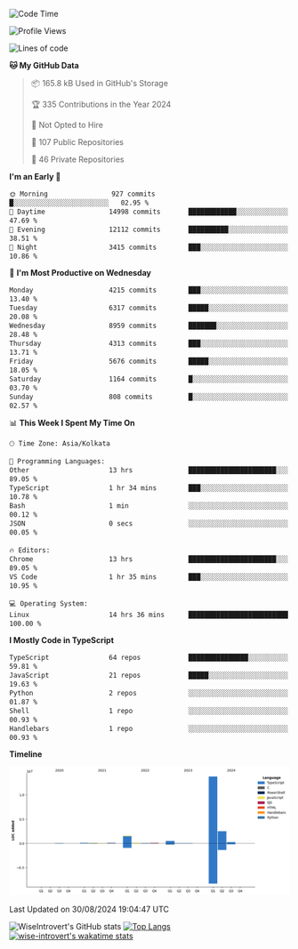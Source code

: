<!--START_SECTION:waka-->
![Code Time](http://img.shields.io/badge/Code%20Time-1%2C556%20hrs%2039%20mins-blue)

![Profile Views](http://img.shields.io/badge/Profile%20Views-0-blue)

![Lines of code](https://img.shields.io/badge/From%20Hello%20World%20I%27ve%20Written-19.2%20million%20lines%20of%20code-blue)

**🐱 My GitHub Data** 

> 📦 165.8 kB Used in GitHub's Storage 
 > 
> 🏆 335 Contributions in the Year 2024
 > 
> 🚫 Not Opted to Hire
 > 
> 📜 107 Public Repositories 
 > 
> 🔑 46 Private Repositories 
 > 
**I'm an Early 🐤** 

```text
🌞 Morning                927 commits         █░░░░░░░░░░░░░░░░░░░░░░░░   02.95 % 
🌆 Daytime                14998 commits       ████████████░░░░░░░░░░░░░   47.69 % 
🌃 Evening                12112 commits       ██████████░░░░░░░░░░░░░░░   38.51 % 
🌙 Night                  3415 commits        ███░░░░░░░░░░░░░░░░░░░░░░   10.86 % 
```
📅 **I'm Most Productive on Wednesday** 

```text
Monday                   4215 commits        ███░░░░░░░░░░░░░░░░░░░░░░   13.40 % 
Tuesday                  6317 commits        █████░░░░░░░░░░░░░░░░░░░░   20.08 % 
Wednesday                8959 commits        ███████░░░░░░░░░░░░░░░░░░   28.48 % 
Thursday                 4313 commits        ███░░░░░░░░░░░░░░░░░░░░░░   13.71 % 
Friday                   5676 commits        █████░░░░░░░░░░░░░░░░░░░░   18.05 % 
Saturday                 1164 commits        █░░░░░░░░░░░░░░░░░░░░░░░░   03.70 % 
Sunday                   808 commits         █░░░░░░░░░░░░░░░░░░░░░░░░   02.57 % 
```


📊 **This Week I Spent My Time On** 

```text
🕑︎ Time Zone: Asia/Kolkata

💬 Programming Languages: 
Other                    13 hrs              ██████████████████████░░░   89.05 % 
TypeScript               1 hr 34 mins        ███░░░░░░░░░░░░░░░░░░░░░░   10.78 % 
Bash                     1 min               ░░░░░░░░░░░░░░░░░░░░░░░░░   00.12 % 
JSON                     0 secs              ░░░░░░░░░░░░░░░░░░░░░░░░░   00.05 % 

🔥 Editors: 
Chrome                   13 hrs              ██████████████████████░░░   89.05 % 
VS Code                  1 hr 35 mins        ███░░░░░░░░░░░░░░░░░░░░░░   10.95 % 

💻 Operating System: 
Linux                    14 hrs 36 mins      █████████████████████████   100.00 % 
```

**I Mostly Code in TypeScript** 

```text
TypeScript               64 repos            ███████████████░░░░░░░░░░   59.81 % 
JavaScript               21 repos            █████░░░░░░░░░░░░░░░░░░░░   19.63 % 
Python                   2 repos             ░░░░░░░░░░░░░░░░░░░░░░░░░   01.87 % 
Shell                    1 repo              ░░░░░░░░░░░░░░░░░░░░░░░░░   00.93 % 
Handlebars               1 repo              ░░░░░░░░░░░░░░░░░░░░░░░░░   00.93 % 
```



**Timeline**

![Lines of Code chart](https://raw.githubusercontent.com/wise-introvert/wise-introvert/master/assets/bar_graph.png)


 Last Updated on 30/08/2024 19:04:47 UTC
<!--END_SECTION:waka-->

![WiseIntrovert's GitHub stats](https://github-readme-stats.vercel.app/api?username=wise-introvert&count_private=true&show_icons=true)
[![Top Langs](https://github-readme-stats.vercel.app/api/top-langs/?username=wise-introvert&langs_count=10)](https://github.com/anuraghazra/github-readme-stats)
[![wise-introvert's wakatime stats](https://github-readme-stats.vercel.app/api/wakatime?username=wiseintrovert)](https://github.com/anuraghazra/github-readme-stats)
